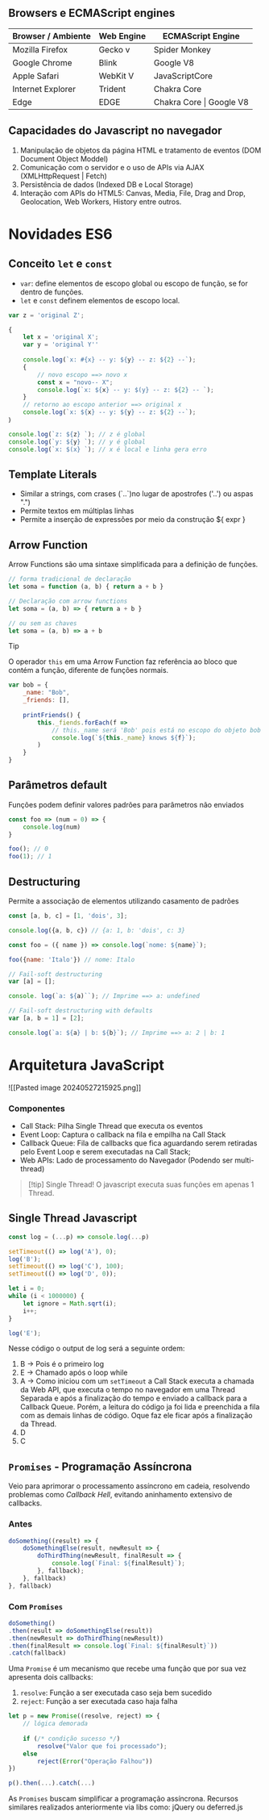 ## Browsers e ECMAScript engines

| Browser / Ambiente | Web Engine | ECMAScript Engine        |
| ------------------ | ---------- | ------------------------ |
| Mozilla Firefox    | Gecko v    | Spider Monkey            |
| Google Chrome      | Blink      | Google V8                |
| Apple Safari       | WebKit V   | JavaScriptCore           |
| Internet Explorer  | Trident    | Chakra Core              |
| Edge               | EDGE       | Chakra Core \| Google V8 |
## Capacidades do Javascript no navegador

1. Manipulação de objetos da página HTML e tratamento de eventos (DOM Document Object Moddel)
2. Comunicação com o servidor e o uso de APIs via AJAX (XMLHttpRequest | Fetch)
3. Persistência de dados (Indexed DB e Local Storage)
4. Interação com APIs do HTML5: Canvas, Media, File, Drag and Drop, Geolocation, Web Workers, History entre outros.

# Novidades ES6

## Conceito `let` e `const` 

* `var`: define elementos de escopo global ou escopo de função, se for dentro de funções.
* `let` e `const` definem elementos de escopo local.
```js
var z = 'original Z';

{
	let x = 'original X';
	var y = 'original Y''
	
	console.log(`x: #{x} -- y: ${y} -- z: ${2} --`);
	{
		// novo escopo ==> novo x
		const x = "novo-- X";
		console.log(`x: ${x} -- y: $(y} -- z: ${2} -- `);
	}
	// retorno ao escopo anterior ==> original x
	console.log(`x: ${x} -- y: ${y} -- z: ${2} --`);
｝

console.log(`z: ${z} `); // z é global
console.log(`y: ${y} `); // y é global
console.log(`x: $(x} `); // x é local e linha gera erro
 ```

## Template Literals

* Similar a strings, com crases (\`..\`)no lugar de apostrofes ('..') ou aspas ".")
* Permite textos em múltiplas linhas
* Permite a inserção de expressões por meio da construção ${ expr }

## Arrow Function

Arrow Functions são uma sintaxe simplificada para a definição de funções.

```js
// forma tradicional de declaração
let soma = function (a, b) { return a + b }

// Declaração com arrow functions 
let soma = (a, b) => { return a + b }

// ou sem as chaves
let soma = (a, b) => a + b
```

> [!tip] 
> O operador `this` em uma Arrow Function faz referência ao bloco que contém a função, diferente de funções normais.

```js
var bob = {
	_name: "Bob",
	_friends: [],
	
	printFriends() {
		this._fiends.forEach(f => 
			// this._name será 'Bob' pois está no escopo do objeto bob
			console.log(`${this._name} knows ${f}`);
		)
	}
}
```

## Parâmetros default

Funções podem definir valores padrões para parâmetros não enviados

```js
const foo => (num = 0) => {
	console.log(num)
}

foo(); // 0
foo(1); // 1
```

## Destructuring

Permite a associação de elementos utilizando casamento de padrões

```js
const [a, b, c] = [1, 'dois', 3];

console.log({a, b, c}) // {a: 1, b: 'dois', c: 3}

const foo = ({ name }) => console.log(`nome: ${name}`);

foo({name: 'Italo'}) // nome: Italo

// Fail-soft destructuring
var [a] = [];

console. log(`a: ${a)``); // Imprime ==> a: undefined

// Fail-soft destructuring with defaults
var [a, b = 1] = [2];

console.log(`a: ${a} | b: ${b}`); // Imprime ==> a: 2 | b: 1
```

# Arquitetura JavaScript

![[Pasted image 20240527215925.png]]

### Componentes
- Call Stack: Pilha Single Thread que executa os eventos
- Event Loop: Captura o callback na fila e empilha na Call Stack
- Callback Queue: Fila de callbacks que fica aguardando serem retiradas pelo Event Loop e serem executadas na Call Stack;
- Web APIs: Lado de processamento do Navegador (Podendo ser multi-thread)

> [!tip] Single Thread!
> O javascript executa suas funções em apenas 1 Thread.

## Single Thread Javascript

```js
const log = (...p) => console.log(...p)

setTimeout(() => log('A'), 0);
log('B');
setTimeout(() => log('C'), 100);
setTimeout(() => log('D', 0));

let i = 0;
while (i < 1000000) {
	let ignore = Math.sqrt(i);
	i++;
}

log('E');
```

Nesse código o output de log será a seguinte ordem:
1. B -> Pois é o primeiro log
2. E -> Chamado após o loop while
3. A -> Como iniciou com um `setTimeout` a Call Stack executa a chamada da Web API, que executa o tempo no navegador em uma Thread Separada e após a finalização do tempo e enviado a callback para a  Callback Queue. Porém, a leitura do código ja foi lida e preenchida a fila com as demais linhas de código. Oque faz ele ficar após a finalização da Thread.
4. D
5. C

## `Promises` - Programação Assíncrona

Veio para aprimorar o processamento assíncrono em cadeia, resolvendo problemas como *Callback Hell*, evitando  aninhamento extensivo de callbacks.

### Antes

```js
doSomething((result) => {
	doSomethingElse(result, newResult => {
		doThirdThing(newResult, finalResult => {
			console.log(`Final: ${finalResult}`);
		}, fallback);
	}, fallback)
}, fallback)
```

### Com `Promises`

```js
doSomething()
.then(result => doSomethingElse(result))
.then(newResult => doThirdThing(newResult))
.then(finalResult => console.log(`Final: ${finalResult}`))
.catch(fallback)
```

Uma `Promise` é um mecanismo que recebe uma função que por sua vez apresenta dois callbacks:
1. `resolve`: Função a ser executada caso seja bem sucedido
2. `reject`: Função a ser executada caso haja falha

```js
let p = new Promise((resolve, reject) => {
	// lógica demorada
	
	if (/* condição sucesso */)
		resolve("Valor que foi processado");
	else 
		reject(Error("Operação Falhou"))
})

p().then(...).catch(...)
```


As `Promises` buscam simplificar a programação assíncrona. Recursos similares realizados anteriormente via libs como: jQuery ou deferred.js